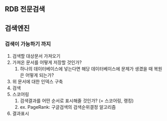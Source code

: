 ## RDB 전문검색


## 검색엔진

### 검색이 가능하기 까지
1. 검색할 대상문서 가져오기
2. 가져온 문서를 어떻게 저장할 것인가?
    1. 하나의 데이터베이스에 넣는다면 해당 데이터베이스에 문제가 생겼을 때 복원은 어떻게 되는가?
3. 위 문서에 대한 인덱스 구축
4. 검색
5. 스코어링
   1. 검색결과를 어떤 순서로 표시해줄 것인가? (= 스코어링, 랭킹)
   2. ex. PageRank: 구글검색의 검색순위결정 알고리즘
6. 결과표시
